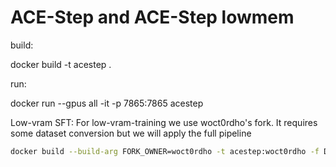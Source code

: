 # ACE-Step and ACE-Step lowmem

build:

docker build -t acestep .


run:

docker run --gpus all -it -p 7865:7865 acestep


Low-vram SFT:
For low-vram-training we use woct0rdho's fork.
It requires some dataset conversion but we will apply the full pipeline


```bash
docker build --build-arg FORK_OWNER=woct0rdho -t acestep:woct0rdho -f Dockerfile .
```
